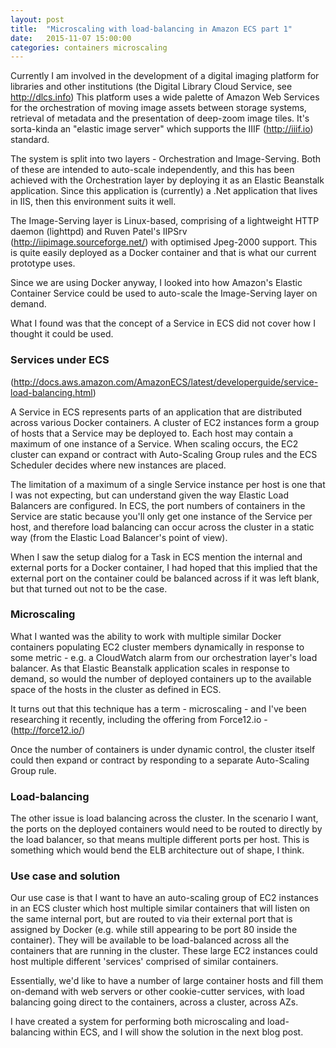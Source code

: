 ```yaml
---
layout: post
title:  "Microscaling with load-balancing in Amazon ECS part 1"
date:   2015-11-07 15:00:00
categories: containers microscaling
---
```

Currently I am involved in the development of a digital imaging platform for libraries and other institutions (the Digital Library Cloud Service, see http://dlcs.info) This platform uses a wide palette of Amazon Web Services for the orchestration of moving image assets between storage systems, retrieval of metadata and the presentation of deep-zoom image tiles. It's sorta-kinda an "elastic image server" which supports the IIIF (http://iiif.io) standard.

The system is split into two layers - Orchestration and Image-Serving. Both of these are intended to auto-scale independently, and this has been achieved with the Orchestration layer by deploying it as an Elastic Beanstalk application. Since this application is (currently) a .Net application that lives in IIS, then this environment suits it well.

The Image-Serving layer is Linux-based, comprising of a lightweight HTTP daemon (lighttpd) and Ruven Patel's IIPSrv (http://iipimage.sourceforge.net/) with optimised Jpeg-2000 support. This is quite easily deployed as a Docker container and that is what our current prototype uses.

Since we are using Docker anyway, I looked into how Amazon's Elastic Container Service could be used to auto-scale the Image-Serving layer on demand.

What I found was that the concept of a Service in ECS did not cover how I thought it could be used.

### Services under ECS

(http://docs.aws.amazon.com/AmazonECS/latest/developerguide/service-load-balancing.html)

A Service in ECS represents parts of an application that are distributed across various Docker containers. A cluster of EC2 instances form a group of hosts that a Service may be deployed to. Each host may contain a maximum of one instance of a Service. When scaling occurs, the EC2 cluster can expand or contract with Auto-Scaling Group rules and the ECS Scheduler decides where new instances are placed.

The limitation of a maximum of a single Service instance per host is one that I was not expecting, but can understand given the way Elastic Load Balancers are configured. In ECS, the port numbers of containers in the Service are static because you'll only get one instance of the Service per host, and therefore load balancing can occur across the cluster in a static way (from the Elastic Load Balancer's point of view).

When I saw the setup dialog for a Task in ECS mention the internal and external ports for a Docker container, I had hoped that this implied that the external port on the container could be balanced across if it was left blank, but that turned out not to be the case.

### Microscaling

What I wanted was the ability to work with multiple similar Docker containers populating EC2 cluster members dynamically in response to some metric - e.g. a CloudWatch alarm from our orchestration layer's load balancer. As that Elastic Beanstalk application scales in response to demand, so would the number of deployed containers up to the available space of the hosts in the cluster as defined in ECS.

It turns out that this technique has a term - microscaling - and I've been researching it recently, including the offering from Force12.io - (http://force12.io/)

Once the number of containers is under dynamic control, the cluster itself could then expand or contract by responding to a separate Auto-Scaling Group rule.

### Load-balancing

The other issue is load balancing across the cluster. In the scenario I want, the ports on the deployed containers would need to be routed to directly by the load balancer, so that means multiple different ports per host. This is something which would bend the ELB architecture out of shape, I think.


### Use case and solution

Our use case is that I want to have an auto-scaling group of EC2 instances in an ECS cluster which host multiple similar containers that will listen on the same internal port, but are routed to via their external port that is assigned by Docker (e.g. while still appearing to be port 80 inside the container). They will be available to be load-balanced across all the containers that are running in the cluster. These large EC2 instances could host multiple different 'services' comprised of similar containers.

Essentially, we'd like to have a number of large container hosts and fill them on-demand with web servers or other cookie-cutter services, with load balancing going direct to the containers, across a cluster, across AZs.


I have created a system for performing both microscaling and load-balancing within ECS, and I will show the solution in the next blog post.
